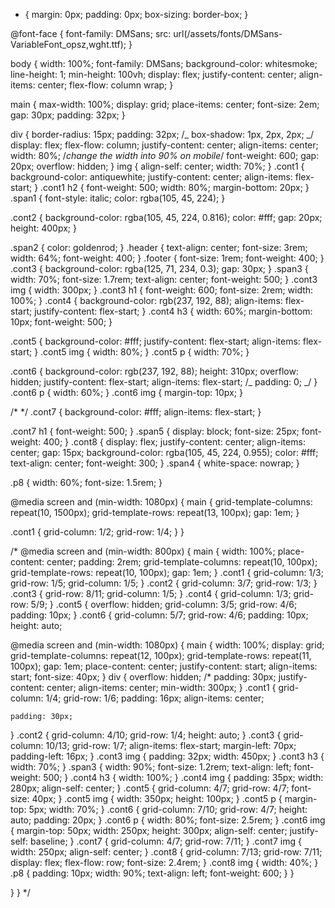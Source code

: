 - {
  margin: 0px;
  padding: 0px;
  box-sizing: border-box;
  }

@font-face {
font-family: DMSans;
src: url(/assets/fonts/DMSans-VariableFont_opsz\,wght.ttf);
}

body {
width: 100%;
font-family: DMSans;
background-color: whitesmoke;
line-height: 1;
min-height: 100vh;
display: flex;
justify-content: center;
align-items: center;
flex-flow: column wrap;
}

main {
max-width: 100%;
display: grid;
place-items: center;
font-size: 2em;
gap: 30px;
padding: 32px;
}

div {
border-radius: 15px;
padding: 32px;
/_ box-shadow: 1px, 2px, 2px; _/
display: flex;
flex-flow: column;
justify-content: center;
align-items: center;
width: 80%; /_change the width into 90% on mobile_/
font-weight: 600;
gap: 20px;
overflow: hidden;
}
img {
align-self: center;
width: 70%;
}
.cont1 {
background-color: antiquewhite;
justify-content: center;
align-items: flex-start;
}
.cont1 h2 {
font-weight: 500;
width: 80%;
margin-bottom: 20px;
}
.span1 {
font-style: italic;
color: rgba(105, 45, 224);
}

.cont2 {
background-color: rgba(105, 45, 224, 0.816);
color: #fff;
gap: 20px;
height: 400px;
}

.span2 {
color: goldenrod;
}
.header {
text-align: center;
font-size: 3rem;
width: 64%;
font-weight: 400;
}
.footer {
font-size: 1rem;
font-weight: 400;
}
.cont3 {
background-color: rgba(125, 71, 234, 0.3);
gap: 30px;
}
.span3 {
width: 70%;
font-size: 1.7rem;
text-align: center;
font-weight: 500;
}
.cont3 img {
width: 300px;
}
.cont3 h1 {
font-weight: 600;
font-size: 2rem;
width: 100%;
}
.cont4 {
background-color: rgb(237, 192, 88);
align-items: flex-start;
justify-content: flex-start;
}
.cont4 h3 {
width: 60%;
margin-bottom: 10px;
font-weight: 500;
}

.cont5 {
background-color: #fff;
justify-content: flex-start;
align-items: flex-start;
}
.cont5 img {
width: 80%;
}
.cont5 p {
width: 70%;
}

.cont6 {
background-color: rgb(237, 192, 88);
height: 310px;
overflow: hidden;
justify-content: flex-start;
align-items: flex-start;
/_ padding: 0; _/
}
.cont6 p {
width: 60%;
}
.cont6 img {
margin-top: 10px;
}

/\* \*/
.cont7 {
background-color: #fff;
align-items: flex-start;
}

.cont7 h1 {
font-weight: 500;
}
.span5 {
display: block;
font-size: 25px;
font-weight: 400;
}
.cont8 {
display: flex;
justify-content: center;
align-items: center;
gap: 15px;
background-color: rgba(105, 45, 224, 0.955);
color: #fff;
text-align: center;
font-weight: 300;
}
.span4 {
white-space: nowrap;
}

.p8 {
width: 60%;
font-size: 1.5rem;
}

@media screen and (min-width: 1080px) {
main {
grid-template-columns: repeat(10, 1500px);
grid-template-rows: repeat(13, 100px);
gap: 1em;
}

.cont1 {
grid-column: 1/2;
grid-row: 1/4;
}
}

/\*
@media screen and (min-width: 800px) {
main {
width: 100%;
place-content: center;
padding: 2rem;
grid-template-columns: repeat(10, 100px);
grid-template-rows: repeat(10, 100px);
gap: 1em;
}
.cont1 {
grid-column: 1/3;
grid-row: 1/5;
grid-column: 1/5;
}
.cont2 {
grid-column: 3/7;
grid-row: 1/3;
}
.cont3 {
grid-row: 8/11;
grid-column: 1/5;
}
.cont4 {
grid-column: 1/3;
grid-row: 5/9;
}
.cont5 {
overflow: hidden;
grid-column: 3/5;
grid-row: 4/6;
padding: 10px;
}
.cont6 {
grid-column: 5/7;
grid-row: 4/6;
padding: 10px;
height: auto;

@media screen and (min-width: 1080px) {
main {
width: 100%;
display: grid;
grid-template-columns: repeat(12, 100px);
grid-template-rows: repeat(11, 100px);
gap: 1em;
place-content: center;
justify-content: start;
align-items: start;
font-size: 40px;
}
div {
overflow: hidden;
/\* padding: 30px;
justify-content: center;
align-items: center;
min-width: 300px;
}
.cont1 {
grid-column: 1/4;
grid-row: 1/6;
padding: 16px;
align-items: center;

    padding: 30px;

}
.cont2 {
grid-column: 4/10;
grid-row: 1/4;
height: auto;
}
.cont3 {
grid-column: 10/13;
grid-row: 1/7;
align-items: flex-start;
margin-left: 70px;
padding-left: 16px;
}
.cont3 img {
padding: 32px;
width: 450px;
}
.cont3 h3 {
width: 70%;
}
.span3 {
width: 90%;
font-size: 1.2rem;
text-align: left;
font-weight: 500;
}
.cont4 h3 {
width: 100%;
}
.cont4 img {
padding: 35px;
width: 280px;
align-self: center;
}
.cont5 {
grid-column: 4/7;
grid-row: 4/7;
font-size: 40px;
}
.cont5 img {
width: 350px;
height: 100px;
}
.cont5 p {
margin-top: 5px;
width: 70%;
}
.cont6 {
grid-column: 7/10;
grid-row: 4/7;
height: auto;
padding: 20px;
}
.cont6 p {
width: 80%;
font-size: 2.5rem;
}
.cont6 img {
margin-top: 50px;
width: 250px;
height: 300px;
align-self: center;
justify-self: baseline;
}
.cont7 {
grid-column: 4/7;
grid-row: 7/11;
}
.cont7 img {
width: 250px;
align-self: center;
}
.cont8 {
grid-column: 7/13;
grid-row: 7/11;
display: flex;
flex-flow: row;
font-size: 2.4rem;
}
.cont8 img {
width: 40%;
}
.p8 {
padding: 10px;
width: 90%;
text-align: left;
font-weight: 600;
}
}

}
} \*/
